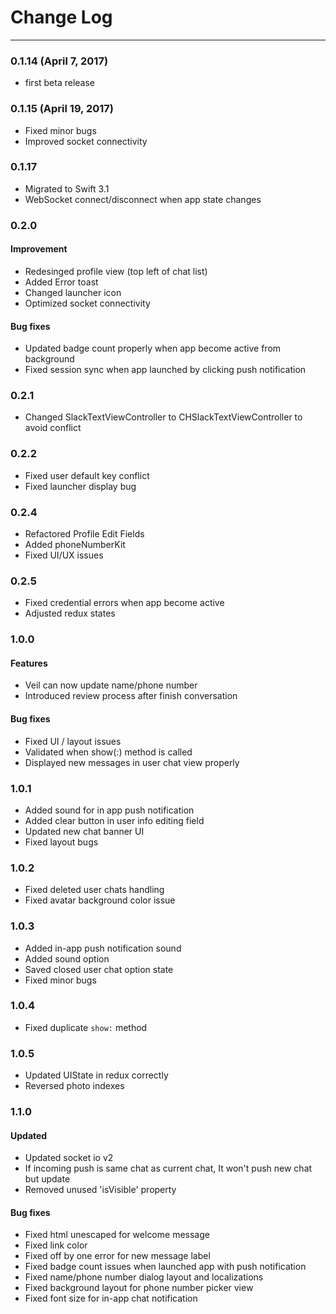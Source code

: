 # Change Log
----
### 0.1.14 (April 7, 2017)
* first beta release

### 0.1.15 (April 19, 2017)
* Fixed minor bugs
* Improved socket connectivity

### 0.1.17
* Migrated to Swift 3.1
* WebSocket connect/disconnect when app state changes 

### 0.2.0
#### Improvement
* Redesinged profile view (top left of chat list)
* Added Error toast 
* Changed launcher icon 
* Optimized socket connectivity 

#### Bug fixes
* Updated badge count properly when app become active from background
* Fixed session sync when app launched by clicking push notification

### 0.2.1
* Changed SlackTextViewController to CHSlackTextViewController to avoid conflict

### 0.2.2
* Fixed user default key conflict
* Fixed launcher display bug

### 0.2.4
* Refactored Profile Edit Fields
* Added phoneNumberKit 
* Fixed UI/UX issues

### 0.2.5
* Fixed credential errors when app become active
* Adjusted redux states

### 1.0.0
#### Features
* Veil can now update name/phone number 
* Introduced review process after finish conversation

#### Bug fixes
* Fixed UI / layout issues
* Validated when show(:) method is called
* Displayed new messages in user chat view properly

### 1.0.1
* Added sound for in app push notification
* Added clear button in user info editing field
* Updated new chat banner UI
* Fixed layout bugs

### 1.0.2
* Fixed deleted user chats handling 
* Fixed avatar background color issue

### 1.0.3
* Added in-app push notification sound
* Added sound option
* Saved closed user chat option state 
* Fixed minor bugs

### 1.0.4
* Fixed duplicate `show:` method 

### 1.0.5
* Updated UIState in redux correctly
* Reversed photo indexes

### 1.1.0
#### Updated
* Updated socket io v2
* If incoming push is same chat as current chat, It won't push new chat but update
* Removed unused 'isVisible' property

#### Bug fixes 
* Fixed html unescaped for welcome message
* Fixed link color 
* Fixed off by one error for new message label
* Fixed badge count issues when launched app with push notification
* Fixed name/phone number dialog layout and localizations 
* Fixed background layout for phone number picker view
* Fixed font size for in-app chat notification 
